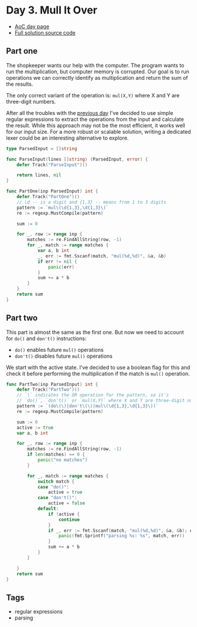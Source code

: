 # Day 3. Mull It Over
- [AoC day page](https://adventofcode.com/2024/day/3)
- [Full solution source code](https://github.com/insomnes/aoc/tree/main/2024/03_mull)

## Part one
The shopkeeper wants our help with the computer. The program wants to run the multiplication,
but computer memory is corrupted. Our goal is to run operations we can correctly identify
as multiplication and return the sum of the results.

The only correct variant of the operation is: `mul(X,Y)` where X and Y are three-digit numbers.

After all the troubles with the [previous day](02_reports.md) I've decided to use simple
regular expressions to extract the operations from the input and calculate the result.
While this approach may not be the most efficient, it works well for our input size.
For a more robust or scalable solution, writing a dedicated lexer could be an
interesting alternative to explore.


```go
type ParsedInput = []string

func ParseInput(lines []string) (ParsedInput, error) {
	defer Track("ParseInput")()

	return lines, nil
}

func PartOne(inp ParsedInput) int {
	defer Track("PartOne")()
    // \d -- is a digit and {1,3} -- means from 1 to 3 digits
	pattern := `mul\(\d{1,3},\d{1,3}\)`
	re := regexp.MustCompile(pattern)

	sum := 0

	for _, row := range inp {
		matches := re.FindAllString(row, -1)
		for _, match := range matches {
			var a, b int
			_, err := fmt.Sscanf(match, "mul(%d,%d)", &a, &b)
			if err != nil {
				panic(err)
			}
			sum += a * b
		}
	}
	return sum
}
```

## Part two
This part is almost the same as the first one. But now we need to account for
`do()` and `don't()` instructions:
- `do()` enables future `mul()` operations
- `don't()` disables future `mul()` operations

We start with the active state. I've decided to use a boolean flag for this and
check it before performing the multiplication if the match is `mul()` operation.

```go
func PartTwo(inp ParsedInput) int {
	defer Track("PartTwo")()
    // `|` indicates the OR operation for the pattern, so it's
    // `do()`, `don't()` or `mul(X,Y)` where X and Y are three-digit numbers
	pattern := `(do\(\)|don't\(\)|mul\(\d{1,3},\d{1,3}\))`
	re := regexp.MustCompile(pattern)

	sum := 0
	active := true
	var a, b int

	for _, row := range inp {
		matches := re.FindAllString(row, -1)
		if len(matches) == 0 {
			panic("no matches")
		}

		for _, match := range matches {
			switch match {
			case "do()":
				active = true
			case "don't()":
				active = false
			default:
				if !active {
					continue
				}
				if _, err := fmt.Sscanf(match, "mul(%d,%d)", &a, &b); err != nil {
					panic(fmt.Sprintf("parsing %s: %s", match, err))
				}
				sum += a * b
			}
		}

	}
	return sum
}
```

## Tags
- regular expressions
- parsing

